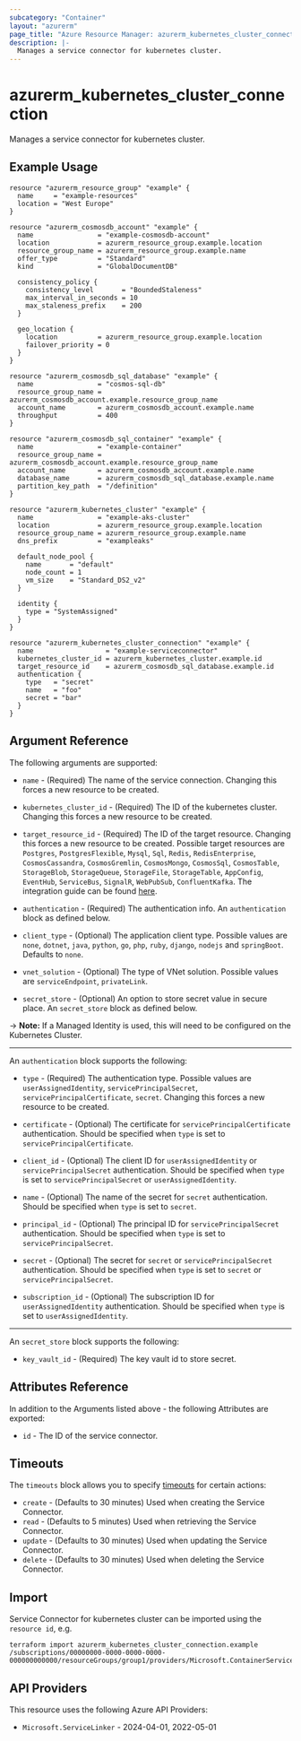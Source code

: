 ```yaml
---
subcategory: "Container"
layout: "azurerm"
page_title: "Azure Resource Manager: azurerm_kubernetes_cluster_connection"
description: |-
  Manages a service connector for kubernetes cluster.
---
```


# azurerm_kubernetes_cluster_connection

Manages a service connector for kubernetes cluster.

## Example Usage

```hcl
resource "azurerm_resource_group" "example" {
  name     = "example-resources"
  location = "West Europe"
}

resource "azurerm_cosmosdb_account" "example" {
  name                = "example-cosmosdb-account"
  location            = azurerm_resource_group.example.location
  resource_group_name = azurerm_resource_group.example.name
  offer_type          = "Standard"
  kind                = "GlobalDocumentDB"

  consistency_policy {
    consistency_level       = "BoundedStaleness"
    max_interval_in_seconds = 10
    max_staleness_prefix    = 200
  }

  geo_location {
    location          = azurerm_resource_group.example.location
    failover_priority = 0
  }
}

resource "azurerm_cosmosdb_sql_database" "example" {
  name                = "cosmos-sql-db"
  resource_group_name = azurerm_cosmosdb_account.example.resource_group_name
  account_name        = azurerm_cosmosdb_account.example.name
  throughput          = 400
}

resource "azurerm_cosmosdb_sql_container" "example" {
  name                = "example-container"
  resource_group_name = azurerm_cosmosdb_account.example.resource_group_name
  account_name        = azurerm_cosmosdb_account.example.name
  database_name       = azurerm_cosmosdb_sql_database.example.name
  partition_key_path  = "/definition"
}

resource "azurerm_kubernetes_cluster" "example" {
  name                = "example-aks-cluster"
  location            = azurerm_resource_group.example.location
  resource_group_name = azurerm_resource_group.example.name
  dns_prefix          = "exampleaks"

  default_node_pool {
    name       = "default"
    node_count = 1
    vm_size    = "Standard_DS2_v2"
  }

  identity {
    type = "SystemAssigned"
  }
}

resource "azurerm_kubernetes_cluster_connection" "example" {
  name                  = "example-serviceconnector"
  kubernetes_cluster_id = azurerm_kubernetes_cluster.example.id
  target_resource_id    = azurerm_cosmosdb_sql_database.example.id
  authentication {
    type   = "secret"
    name   = "foo"
    secret = "bar"
  }
}
```

## Argument Reference

The following arguments are supported:

* `name` - (Required) The name of the service connection. Changing this forces a new resource to be created.

* `kubernetes_cluster_id` - (Required) The ID of the kubernetes cluster. Changing this forces a new resource to be created.

* `target_resource_id` - (Required) The ID of the target resource. Changing this forces a new resource to be created. Possible target resources are `Postgres`, `PostgresFlexible`, `Mysql`, `Sql`, `Redis`, `RedisEnterprise`, `CosmosCassandra`, `CosmosGremlin`, `CosmosMongo`, `CosmosSql`, `CosmosTable`, `StorageBlob`, `StorageQueue`, `StorageFile`, `StorageTable`, `AppConfig`, `EventHub`, `ServiceBus`, `SignalR`, `WebPubSub`, `ConfluentKafka`. The integration guide can be found [here](https://learn.microsoft.com/en-us/azure/service-connector/how-to-integrate-postgres).

* `authentication` - (Required) The authentication info. An `authentication` block as defined below.

* `client_type` - (Optional) The application client type. Possible values are `none`, `dotnet`, `java`, `python`, `go`, `php`, `ruby`, `django`, `nodejs` and `springBoot`. Defaults to `none`.

* `vnet_solution` - (Optional) The type of VNet solution. Possible values are `serviceEndpoint`, `privateLink`.

* `secret_store` - (Optional) An option to store secret value in secure place. An `secret_store` block as defined below.

-> **Note:** If a Managed Identity is used, this will need to be configured on the Kubernetes Cluster.

---

An `authentication` block supports the following:

* `type` - (Required) The authentication type. Possible values are `userAssignedIdentity`, `servicePrincipalSecret`, `servicePrincipalCertificate`, `secret`. Changing this forces a new resource to be created.

* `certificate` - (Optional) The certificate for `servicePrincipalCertificate` authentication. Should be specified when `type` is set to `servicePrincipalCertificate`.

* `client_id` - (Optional) The client ID for `userAssignedIdentity` or `servicePrincipalSecret` authentication. Should be specified when `type` is set to `servicePrincipalSecret` or `userAssignedIdentity`.

* `name` - (Optional) The name of the secret for `secret` authentication. Should be specified when `type` is set to `secret`.

* `principal_id` - (Optional) The principal ID for `servicePrincipalSecret` authentication. Should be specified when `type` is set to `servicePrincipalSecret`.

* `secret` - (Optional) The secret for `secret` or `servicePrincipalSecret` authentication. Should be specified when `type` is set to `secret` or `servicePrincipalSecret`.

* `subscription_id` - (Optional) The subscription ID for `userAssignedIdentity` authentication. Should be specified when `type` is set to `userAssignedIdentity`.

---

An `secret_store` block supports the following:

* `key_vault_id` - (Required) The key vault id to store secret.

## Attributes Reference

In addition to the Arguments listed above - the following Attributes are exported:

* `id` - The ID of the service connector.

## Timeouts

The `timeouts` block allows you to specify [timeouts](https://www.terraform.io/docs/configuration/resources.html#timeouts) for certain actions:

* `create` - (Defaults to 30 minutes) Used when creating the Service Connector.
* `read` - (Defaults to 5 minutes) Used when retrieving the Service Connector.
* `update` - (Defaults to 30 minutes) Used when updating the Service Connector.
* `delete` - (Defaults to 30 minutes) Used when deleting the Service Connector.

## Import

Service Connector for kubernetes cluster can be imported using the `resource id`, e.g.

```shell
terraform import azurerm_kubernetes_cluster_connection.example /subscriptions/00000000-0000-0000-0000-000000000000/resourceGroups/group1/providers/Microsoft.ContainerService/managedClusters/cluster1/providers/Microsoft.ServiceLinker/linkers/link1
```

## API Providers
<!-- This section is generated, changes will be overwritten -->
This resource uses the following Azure API Providers:

* `Microsoft.ServiceLinker` - 2024-04-01, 2022-05-01
